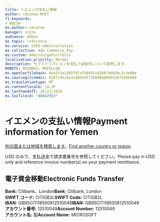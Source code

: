 ```yaml
---
title: イエメンの支払い情報
author: cmcatee-MSFT
f1.keywords:
- NOCSH
ms.author: cmcatee
manager: scotv
audience: Admin
ms.topic: reference
ms.service: o365-administration
ms.collection: Adm_Commerce_Pay
ms.custom: AdminSurgePortfolio
localization_priority: Normal
description: サブスクリプションを支払う送金先について説明します。
ROBOTS: NOINDEX, NOFOLLOW
ms.openlocfilehash: dea5f3e1365f97af5045fc62d8796829c2c3e00e
ms.sourcegitcommit: 628f195cbe3c00910f7350d8b09997a675dde989
ms.translationtype: MT
ms.contentlocale: ja-JP
ms.lasthandoff: 10/21/2020
ms.locfileid: "48647953"
---
```

# <a name="payment-information-for-yemen"></a><span data-ttu-id="13679-103">イエメンの支払い情報</span><span class="sxs-lookup"><span data-stu-id="13679-103">Payment information for Yemen</span></span>

<span data-ttu-id="13679-104">[別の国または地域を検索します](../billing-and-payments/pay-for-your-subscription.md)。</span><span class="sxs-lookup"><span data-stu-id="13679-104">[Find another country or region](../billing-and-payments/pay-for-your-subscription.md).</span></span>

<span data-ttu-id="13679-105">USD のみで、支払送金で請求書番号を参照してください。</span><span class="sxs-lookup"><span data-stu-id="13679-105">Please pay in USD only and reference invoice number(s) on your payment remittance.</span></span>

## <a name="electronic-funds-transfer"></a><span data-ttu-id="13679-106">電子資金移動</span><span class="sxs-lookup"><span data-stu-id="13679-106">Electronic Funds Transfer</span></span>

<span data-ttu-id="13679-107">**Bank:** Citibank、London</span><span class="sxs-lookup"><span data-stu-id="13679-107">**Bank:** Citibank, London</span></span>  
<span data-ttu-id="13679-108">**SWIFT コード:** CITIGB2L</span><span class="sxs-lookup"><span data-stu-id="13679-108">**SWIFT Code:** CITIGB2L</span></span>  
<span data-ttu-id="13679-109">**IBAN:** GB95CITI18500812510049</span><span class="sxs-lookup"><span data-stu-id="13679-109">**IBAN:** GB95CITI18500812510049</span></span>  
<span data-ttu-id="13679-110">**アカウント番号:** 12510049</span><span class="sxs-lookup"><span data-stu-id="13679-110">**Account Number:** 12510049</span></span>  
<span data-ttu-id="13679-111">**アカウント名:** 製</span><span class="sxs-lookup"><span data-stu-id="13679-111">**Account Name:** MICROSOFT</span></span>  